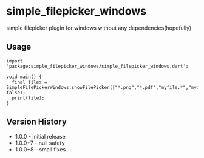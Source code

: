 # simple_filepicker_windows

simple filepicker plugin for windows without any dependencies(hopefully)



## Usage

```
import 'package:simple_filepicker_windows/simple_filepicker_windows.dart';

void main() {
  final files = SimpleFilePickerWindows.showFilePicker(["*.png","*.pdf","myfile.*","mydocument.txt"],pickMultiple: false);
  print(file);
}
```


## Version History

* 1.0.0 - Initial release
* 1.0.0+7 - null safety
* 1.0.0+8 - small fixes